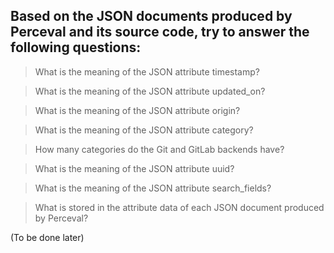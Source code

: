 ## Based on the JSON documents produced by Perceval and its source code, try to answer the following questions:

> What is the meaning of the JSON attribute timestamp?

> What is the meaning of the JSON attribute updated_on?

> What is the meaning of the JSON attribute origin?

> What is the meaning of the JSON attribute category?

> How many categories do the Git and GitLab backends have?

> What is the meaning of the JSON attribute uuid?

> What is the meaning of the JSON attribute search_fields?

> What is stored in the attribute data of each JSON document produced by Perceval?

(To be done later)